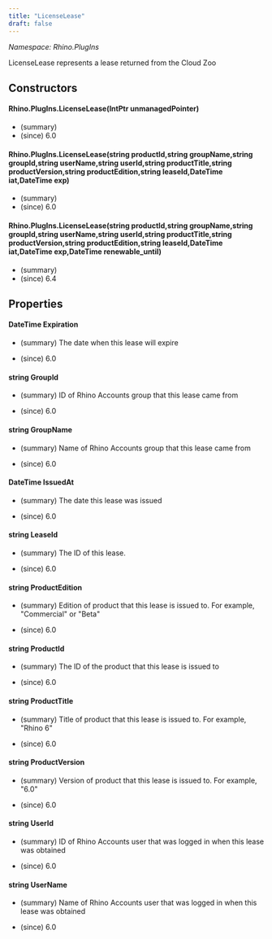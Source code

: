 ```yaml
---
title: "LicenseLease"
draft: false
---
```


*Namespace: Rhino.PlugIns*

   LicenseLease represents a lease returned from the Cloud Zoo
   
## Constructors
#### Rhino.PlugIns.LicenseLease(IntPtr unmanagedPointer)
- (summary) 
- (since) 6.0
#### Rhino.PlugIns.LicenseLease(string productId,string groupName,string groupId,string userName,string userId,string productTitle,string productVersion,string productEdition,string leaseId,DateTime iat,DateTime exp)
- (summary) 
- (since) 6.0
#### Rhino.PlugIns.LicenseLease(string productId,string groupName,string groupId,string userName,string userId,string productTitle,string productVersion,string productEdition,string leaseId,DateTime iat,DateTime exp,DateTime renewable_until)
- (summary) 
- (since) 6.4
## Properties
#### DateTime Expiration
- (summary) 
     The date when this lease will expire
     
- (since) 6.0
#### string GroupId
- (summary) 
     ID of Rhino Accounts group that this lease came from
     
- (since) 6.0
#### string GroupName
- (summary) 
     Name of Rhino Accounts group that this lease came from
     
- (since) 6.0
#### DateTime IssuedAt
- (summary) 
     The date this lease was issued
     
- (since) 6.0
#### string LeaseId
- (summary) 
     The ID of this lease. 
     
- (since) 6.0
#### string ProductEdition
- (summary) 
     Edition of product that this lease is issued to. For example, "Commercial" or "Beta"
     
- (since) 6.0
#### string ProductId
- (summary) 
     The ID of the product that this lease is issued to
     
- (since) 6.0
#### string ProductTitle
- (summary) 
     Title of product that this lease is issued to. For example, "Rhino 6"
     
- (since) 6.0
#### string ProductVersion
- (summary) 
     Version of product that this lease is issued to. For example, "6.0"
     
- (since) 6.0
#### string UserId
- (summary) 
     ID of Rhino Accounts user that was logged in when this lease was obtained
     
- (since) 6.0
#### string UserName
- (summary) 
     Name of Rhino Accounts user that was logged in when this lease was obtained
     
- (since) 6.0
